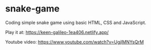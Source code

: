 # snake-game

Coding simple snake game using basic HTML, CSS and JavaScript.

Play it at: https://keen-galileo-1ea406.netlify.app/

Youtube video: https://www.youtube.com/watch?v=UgjlMNYsQrM